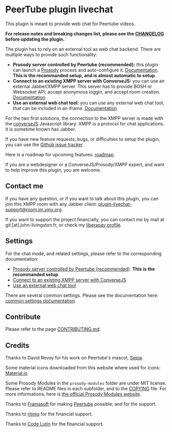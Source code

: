 # PeerTube plugin livechat

This plugin is meant to provide web chat for Peertube videos.

**For release notes and breaking changes list, please see the [CHANGELOG](CHANGELOG.md) before updating the plugin.**

The plugin has to rely on an external tool as web chat backend. There are multiple ways to provide such functionality:

* **Prosody server controlled by Peertube (recommended):** this plugin can launch a [Prosody](https://prosody.im) process and auto-configure it. [Documentation](documentation/prosody.md). **This is the recommanded setup, and is almost automatic to setup**.
* **Connect to an existing XMPP server with ConverseJS:** you can use an external Jabber/XMPP server. This server has to provide BOSH or Websocket API, accept anonymous loggin, and accept room creation. [Documentation](documentation/conversejs.md)
* **Use an external web chat tool:** you can use any external web chat tool, that can be included in an iframe. [Documentation](documentation/external.md)

For the two first solutions, the connection to the XMPP server is made with the [converseJS](https://conversejs.org/) Javascript library.
XMPP is a protocol for chat applications. It is sometime known has Jabber.

If you have new feature requests, bugs, or difficulties to setup the plugin, you can use the [Github issue tracker](https://github.com/JohnXLivingston/peertube-plugin-livechat/issues).

Here is a roadmap for upcoming features: [roadmap](ROADMAP.md).

If you are a webdesigner or a ConverseJS/Prosody/XMPP expert, and want to help improve this plugin, you are welcome.

## Contact me

If you have any question, or if you want to talk about this plugin, you can join this XMPP room with any Jabber client: [plugin-livechat-support@room.im.yiny.org](xmpp:plugin-livechat-support@room.im.yiny.org?join).

If you want to support the project financially, you can contact me by mail at git.[at].john-livingston.fr, or check my [liberapay profile](https://liberapay.com/JohnLivingston/).

## Settings

For the chat mode, and related settings, please refer to the corresponding documentation:

* [Prosody server controlled by Peertube (recommended)](documentation/prosody.md). **This is the recommanded setup**.
* [Connect to an existing XMPP server with ConverseJS](documentation/conversejs.md)
* [Use an external web chat tool](documentation/external.md)

There are several common settings. Please see the documentation here: [common settings documentation](documentation/common.md).

## Contribute

Please refer to the page [CONTRIBUTING.md](CONTRIBUTING.md).

## Credits

Thanks to David Revoy for his work on Peertube's mascot, [Sepia](https://www.davidrevoy.com/index.php?tag/peertube).

Some material icons downloaded from this website where used for icons: [Material.io](https://material.io/resources/icons)

Some Prosody Modules in the `prosody-modules` folder are under MIT license. Please refer to README files in each subfolder, and to the [COPYING](./prosody-modules/COPYING) file. For more informations, here is [the official Prosody Modules website](https://modules.prosody.im).

Thanks to [Framasoft](https://framasoft.org) for making [Peertube](https://joinpeertube.org/) possible, and for the support.

Thanks to [ritimo](https://www.ritimo.org/) for the financial support.

Thanks to [Code Lutin](https://www.codelutin.com/) for the financial support.
